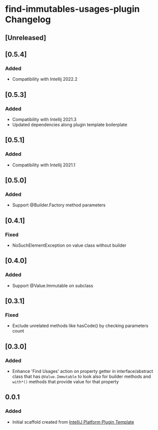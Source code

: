 <!-- Keep a Changelog guide -> https://keepachangelog.com -->

# find-immutables-usages-plugin Changelog

## [Unreleased]

## [0.5.4]
### Added
- Compatibility with Intellij 2022.2

## [0.5.3]
### Added
- Compatibility with Intellij 2021.3
- Updated dependencies along plugin template boilerplate

## [0.5.1]
### Added
- Compatibility with Intellij 2021.1

## [0.5.0]
### Added
- Support @Builder.Factory method parameters

## [0.4.1]
### Fixed
- NoSuchElementException on value class without builder

## [0.4.0]
### Added
- Support @Value.Immutable on subclass

## [0.3.1]
### Fixed
- Exclude unrelated methods like hasCode() by checking parameters count

## [0.3.0]
### Added
- Enhance 'Find Usages' action on property getter in interface/abstract class
  that has `@Value.Immutable` to look also for builder methods and `with*()` methods
  that provide value for that property

## 0.0.1
### Added
- Initial scaffold created from [IntelliJ Platform Plugin Template](https://github.com/JetBrains/intellij-platform-plugin-template)